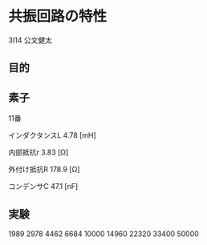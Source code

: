 # 共振回路の特性
3I14 公文健太

## 目的

## 素子
11番

インダクタンスL
4.78 [mH]

内部抵抗r
3.83 [Ω]

外付け抵抗R
178.9 [Ω]

コンデンサC
47.1 [nF]

## 実験
1989
2978
4462
6684
10000
14960
22320
33400
50000
